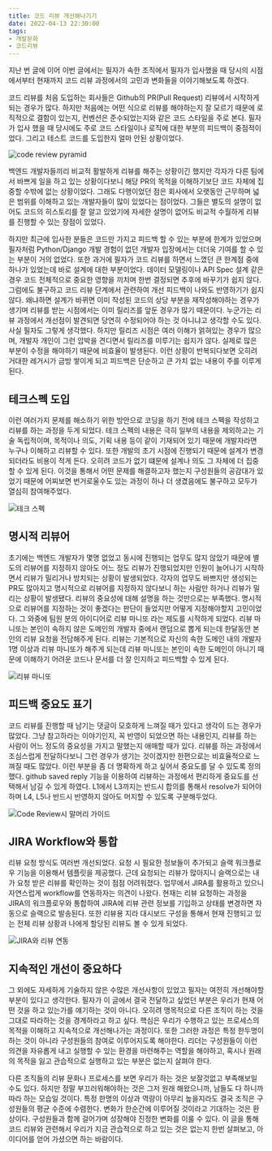 ```yaml
---
title: 코드 리뷰 개선해나기기
date: 2022-04-13 22:30:00
tags:
- 개발문화
- 코드리뷰
---
```


지난 번 글에 이어 이번 글에서는 필자가 속한 조직에서 필자가 입사했을 때 당시의 시점에서부터 현재까지 코드 리뷰 과정에서의 고민과 변화들을 이야기해보도록 하겠다.

코드 리뷰를 처음 도입하는 회사들은 Github의 PR(Pull Request) 리뷰에서 시작하게 되는 경우가 많다. 하지만 처음에는 어떤 식으로 리뷰를 해야하는지 잘 모르기 때문에 로직적으로 결함이 있는지, 컨벤션은 준수되었는지와 같은 코드 스타일을 주로 본다. 필자가 입사 했을 때 당시에도 주로 코드 스타일이나 로직에 대한 부분의 피드백이 중점적이었다. 그리고 테스트 코드를 도입한지 얼마 안된 상황이었다.

![code review pyramid](/images/code_review_pyramid_kor.png "리뷰를 개선시켜나가는 하나의 기준점으로 잡아보자")

백엔드 개발자들끼리 비교적 활발하게 리뷰를 해주는 상황이긴 했지만 각자가 다른 팀에서 바쁘게 일을 하고 있는 상황이다보니 해당 PR의 목적을 이해하기보단 코드 자체에 집중할 수밖에 없는 상황이었다. 그래도 다행이었던 점은 회사에서 오랫동안 근무하며 넓은 범위를 이해하고 있는 개발자들이 많이 있었다는 점이었다. 그들은 별도의 설명이 없어도 코드의 히스토리를 잘 알고 있었기에 자세한 설명이 없어도 비교적 수월하게 리뷰를 진행할 수 있는 장점이 있었다.

하지만 최근에 입사한 분들은 코드만 가지고 피드백 할 수 있는 부분에 한계가 있었으며 필자처럼 Python/Django 개발 경험이 없던 개발자 입장에서는 더더욱 기여를 할 수 있는 부분이 거의 없었다. 또한 과거에 필자가 코드 리뷰를 하면서 느꼈던 큰 한계점 중에 하나가 있었는데 바로 설계에 대한 부분이었다. 데이터 모델링이나 API Spec 설계 같은 경우 코드 전체적으로 중요한 영향을 끼치며 한번 결정되면 추후에 바꾸기가 쉽지 않다. 그럼에도 불구하고 코드 리뷰 단계에서 관련하여 개선 피드백이 나와도 반영하기가 쉽지 않다. 왜냐하면 설계가 바뀌면 이미 작성된 코드의 상당 부분을 재작성해야하는 경우가 생기며 리뷰를 받는 시점에서는 이미 릴리즈를 앞둔 경우가 많기 때문이다. 누군가는 리뷰 과정에서 개선점이 발견되면 당연히 수정되어야 하는 것 아니냐고 생각할 수도 있다. 사실 필자도 그렇게 생각했다. 하지만 릴리즈 시점은 여러 이해가 얽혀있는 경우가 많으며, 개발자 개인이 그런 압박을 견디면서 릴리즈를 미루기는 쉽지가 않다. 실제로 많은 부분이 수정을 해야하기 때문에 비효율이 발생된다. 이런 상황이 반복되다보면 오히려 거대한 레거시가 금방 쌓이게 되고 피드백은 단순하고 큰 가치 없는 내용이 주를 이루게 된다. 

## 테크스펙 도입
이런 여러가지 문제를 해소하기 위한 방안으로 코딩을 하기 전에 테크 스펙을 작성하고 리뷰를 하는 과정을 두게 되었다. 테크 스펙의 내용은 극히 일부의 내용을 제외하고는 기술 독립적이며, 목적이나 의도, 기획 내용 등이 같이 기재되어 있기 때문에 개발자라면 누구나 이해하고 리뷰할 수 있다. 또한 개발의 초기 시점에 진행되기 때문에 설계가 변경되더라도 비용이 적게 든다. 오히려 코드가 없기 떄문에 설계나 의도 그 자체에 더 집중할 수 있게 된다. 이것을 통해서 어떤 문제를 해결하고자 했는지 구성원들의 공감대가 있었기 때문에 어찌보면 번거로울수도 있는 과정이 하나 더 생겼음에도 불구하고 모두가 열심히 참여해주었다.

![테크 스펙](/images/tech_spec.png "설계가 잘되면 그 뒤 개발은 쉽다")

## 명시적 리뷰어
초기에는 백엔드 개발자가 몇명 없었고 동시에 진행되는 업무도 많지 않았기 때문에 별도의 리뷰어를 지정하지 않아도 어느 정도 리뷰가 진행되었지만 인원이 늘어나기 시작하면서 리뷰가 밀리거나 방치되는 상황이 발생되었다. 각자의 업무도 바쁘지만 생성되는 PR도 많아지고 명시적으로 리뷰어를 지정하지 않다보니 하는 사람만 하거나 리뷰가 밀리는 상황이 발생됐다. 리뷰의 중요성에 대해 설명을 하는 것만으로는 부족했다. 명시적으로 리뷰어를 지정하는 것이 좋겠다는 판단이 들었지만 어떻게 지정해야할지 고민이었다. 그 와중에 팀원 분의 아이디어로 리뷰 마니또 라는 제도를 시작하게 되었다. 리뷰 마니또는 본인이 속하지 않은 도메인의 개발자 중에서 랜덤으로 뽑게 되는데 한달동안 본인의 리뷰 요청을 전담해주게 된다. 리뷰는 기본적으로 자신의 속한 도메인 내의 개발자 1명 이상과 리뷰 마니또가 해주게 되는데 리뷰 마니또는 본인이 속한 도메인이 아니기 때문에 이해하기 어려운 코드나 문서를 더 잘 인지하고 피드백할 수 있게 된다.

![리뷰 마니또](/images/review_manito.png "맘편히 리뷰 요청할 수 있는 동료")

## 피드백 중요도 표기
코드 리뷰를 진행할 때 남기는 댓글이 모호하게 느껴질 때가 있다고 생각이 드는 경우가 많았다. 그냥 참고하라는 이야기인지, 꼭 반영이 되었으면 하는 내용인지, 리뷰를 하는 사람이 어느 정도의 중요성을 가지고 말했는지 애매할 때가 있다. 리뷰를 하는 과정에서 조심스럽게 전달하다보니 그런 경우가 생기는 것이겠지만 한편으로는 비효율적으로 느껴질 때도 많았다. 이런 부분을 좀 더 명확하게 하고 싶어서 중요도를 달 수 있도록 정의했다. github saved reply 기능을 이용하여 리뷰하는 과정에서 편리하게 중요도를 선택해서 남길 수 있게 하였다. L1에서 L3까지는 반드시 합의를 통해서 resolve가 되어야 하며 L4, L5나 반드시 반영하지 않아도 머지할 수 있도록 구분해두었다.

![Code Review시 말머리 가이드](/images/review_comment.png "Level별로 중요도가 나눠진다")

## JIRA Workflow와 통합
리뷰 요청 방식도 여러번 개선되었다. 요청 시 필요한 정보들이 추가되고 슬랙 워크플로우 기능을 이용해서 템플릿을 제공했다. 근데 요청되는 리뷰가 많아지니 슬랙으로는 내가 요청 받은 리뷰를 확인하는 것이 점점 어려워졌다. 업무에서 JIRA를 활용하고 있으니 자연스럽게 workflow를 연동하자는 의견이 나왔다. 현재는 리뷰 요청하는 과정을 JIRA의 워크플로우와 통합하여 JIRA에 리뷰 관련 정보를 기입하고 상태를 변경하면 자동으로 슬랙으로 발송된다. 또한 리뷰용 지라 대시보드 구성을 통해서 현재 진행되고 있는 전체 리뷰 상황과 나에게 할당된 리뷰도 볼 수 있게 되었다.

![JIRA와 리뷰 연동](/images/review_jira.png "지라이슈가 리뷰상태가 되면 자동으로 슬랙이 발송된다")

## 지속적인 개선이 중요하다
그 외에도 자세하게 기술하지 않은 수많은 개선사항이 있었고 필자는 여전히 개선해야할 부분이 있다고 생각한다. 필자가 이 글에서 결국 전달하고 싶었던 부분은 우리가 현재 어떤 것을 하고 있는가를 얘기하는 것이 아니다. 오히려 맹목적으로 다른 조직이 하는 것을 그대로 따라하는 것을 경계하라고 하고 싶다. 핵심은 우리가 수행하고 있는 프로세스의 목적을 이해하고 지속적으로 개선해나가는 과정이다. 또한 그러한 과정은 특정 한두명이 하는 것이 아니라 구성원들의 참여로 이루어지도록 해야한다. 리더는 구성원들이 이런 의견을 자유롭게 내고 실행할 수 있는 환경을 마련해주는 역할을 해야하고, 혹시나 원래의 목적을 잃고 관습적으로 실행하고 있는 부분은 없는지 살펴야 한다.

다른 조직들의 리뷰 문화나 프로세스를 보면 우리가 하는 것은 보잘것없고 부족해보일 수도 있다. 하지만 정말 부끄러워해야하는 것은 그저 원래 해왔으니까, 남들도 다 하니까 따라 하는 모습일 것이다. 특정 한명의 이상과 역량이 아무리 높을지라도 결국 조직은 구성원들의 평균 수준에 수렴한다. 변화가 한순간에 이루어질 것이라고 기대하는 것은 환상이다. 구성원들과 함께 걸어가며 성장해야 진정한 변화를 이룰 수 있다. 이 글을 통해 코드 리뷰와 관련해서 우리가 지금 관습적으로 하고 있는 것은 없는지 한번 살펴보고, 아이디어를 얻어 가셨으면 하는 바람이다. 
